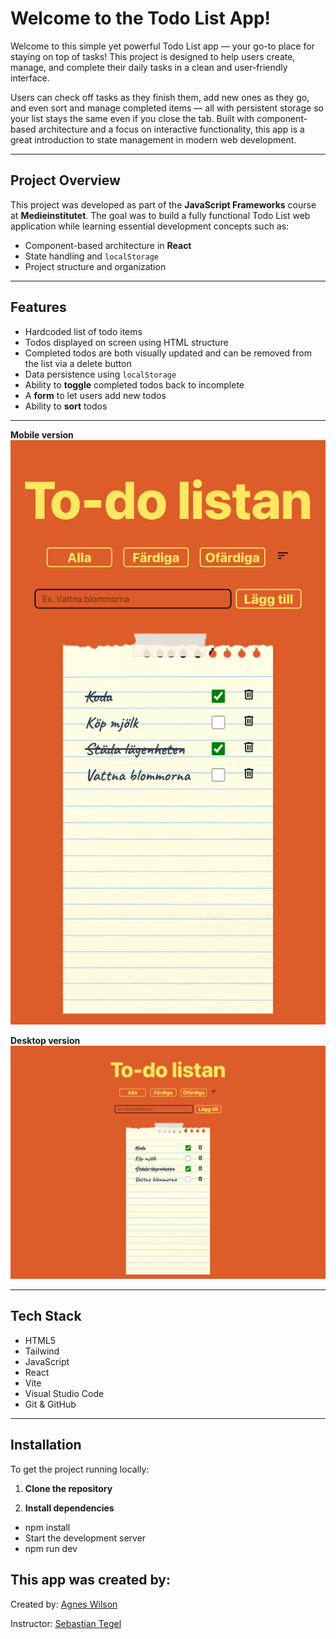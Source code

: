 # Welcome to the Todo List App!

Welcome to this simple yet powerful Todo List app — your go-to place for staying on top of tasks! This project is designed to help users create, manage, and complete their daily tasks in a clean and user-friendly interface.

Users can check off tasks as they finish them, add new ones as they go, and even sort and manage completed items — all with persistent storage so your list stays the same even if you close the tab. Built with component-based architecture and a focus on interactive functionality, this app is a great introduction to state management in modern web development.

---

## Project Overview

This project was developed as part of the **JavaScript Frameworks** course at **Medieinstitutet**. The goal was to build a fully functional Todo List web application while learning essential development concepts such as:

- Component-based architecture in **React**
- State handling and `localStorage`
- Project structure and organization 

---

## Features

- Hardcoded list of todo items
- Todos displayed on screen using HTML structure 
- Completed todos are both visually updated and can be removed from the list via a delete button
- Data persistence using `localStorage`
- Ability to **toggle** completed todos back to incomplete
- A **form** to let users add new todos
- Ability to **sort** todos 

---

**Mobile version**
![Mobile version](src/assets/screenshots/mobile.png)

**Desktop version**
![desktop version](src/assets/screenshots/desktop.png)

---

## Tech Stack

- HTML5  
- Tailwind
- JavaScript
- React
- Vite  
- Visual Studio Code  
- Git & GitHub  

---

## Installation

To get the project running locally:

1. **Clone the repository**

2. **Install dependencies**
- npm install
- Start the development server
- npm run dev

## This app was created by:

Created by:
[Agnes Wilson](https://github.com/agneswilson) 

Instructor: 
[Sebastian Tegel](https://github.com/sebastiantegel)
